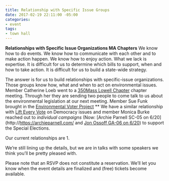 ```yaml
---
title: Relationship with Specific Issue Groups
date: 2017-02-19 22:11:00 -05:00
categories:
- event
tags:
- town hall
---
```


**Relationships with Specific Issue Organizations MA Chapters**
We know how to do events. We know how to communicate with each other and to make action happen. We know how to enjoy action.  What we lack is expertise. It is difficult for us to determine which bills to support, when and how to take action. It is difficult for us to build a state-wide strategy.

The answer is for us to build relationships with specific-issue organizations. Those groups know how, what and when to act on environmental issues. Member Catherine Loeb went to a [350Mass Lowell Chapter](http://http://350mass.betterfutureproject.org/) chapter meeting. Through her they are sending two people to come talk to us about the environmental legislation at our next meeting. Member Sue Funk brought in the [Environmental Voter Project](http://http://www.environmentalvoter.org/) ** We have a similar relationship with [Lift Every Vote](http://https://www.facebook.com/groups/757413041078516/) on Democracy issues and member Monica Burke reached out to *individual campaigns* (Now: [Archie Parnell SC-05 on 6/20](http://https://archieparnell.com/ and [Jon Ossoff GA-06 on 6/20](http://electjon.com)) to support the Special Elections.

Our current relationships are
1.  




We’re still lining up the details, but we are in talks with some speakers we think you’ll be pretty pleased with.

Please note that an RSVP does not constitute a reservation. We’ll let you know when the event details are finalized and (free) tickets become available.
